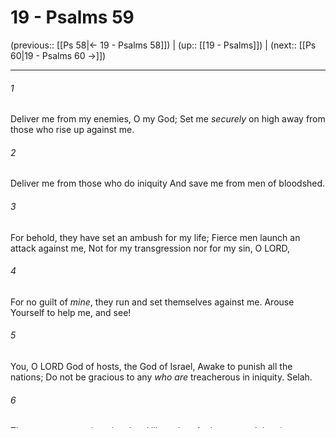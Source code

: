 # 19 - Psalms 59

(previous:: [[Ps 58|← 19 - Psalms 58]]) | (up:: [[19 - Psalms]]) | (next:: [[Ps 60|19 - Psalms 60 →]])

***


###### 1 
Deliver me from my enemies, O my God; Set me _securely_ on high away from those who rise up against me. 

###### 2 
Deliver me from those who do iniquity And save me from men of bloodshed. 

###### 3 
For behold, they have set an ambush for my life; Fierce men launch an attack against me, Not for my transgression nor for my sin, O LORD, 

###### 4 
For no guilt of _mine_, they run and set themselves against me. Arouse Yourself to help me, and see! 

###### 5 
You, O LORD God of hosts, the God of Israel, Awake to punish all the nations; Do not be gracious to any _who are_ treacherous in iniquity. Selah. 

###### 6 
They return at evening, they howl like a dog, And go around the city. 

###### 7 
Behold, they belch forth with their mouth; Swords are in their lips, For, _they say_, "Who hears?" 

###### 8 
But You, O LORD, laugh at them; You scoff at all the nations. 

###### 9 
_Because of_ his strength I will watch for You, For God is my stronghold. 

###### 10 
My God in His lovingkindness will meet me; God will let me look _triumphantly_ upon my foes. 

###### 11 
Do not slay them, or my people will forget; Scatter them by Your power, and bring them down, O Lord, our shield. 

###### 12 
_On account of_ the sin of their mouth _and_ the words of their lips, Let them even be caught in their pride, And on account of curses and lies which they utter. 

###### 13 
Destroy _them_ in wrath, destroy _them_ that they may be no more; That _men_ may know that God rules in Jacob To the ends of the earth. Selah. 

###### 14 
They return at evening, they howl like a dog, And go around the city. 

###### 15 
They wander about for food And growl if they are not satisfied. 

###### 16 
But as for me, I shall sing of Your strength; Yes, I shall joyfully sing of Your lovingkindness in the morning, For You have been my stronghold And a refuge in the day of my distress. 

###### 17 
O my strength, I will sing praises to You; For God is my stronghold, the God who shows me lovingkindness.

***

(previous:: [[Ps 58|← 19 - Psalms 58]]) | (up:: [[19 - Psalms]]) | (next:: [[Ps 60|19 - Psalms 60 →]])
